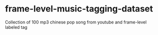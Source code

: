 # frame-level-music-tagging-dataset
Collection of 100 mp3 chinese pop song from youtube and frame-level labeled tag
